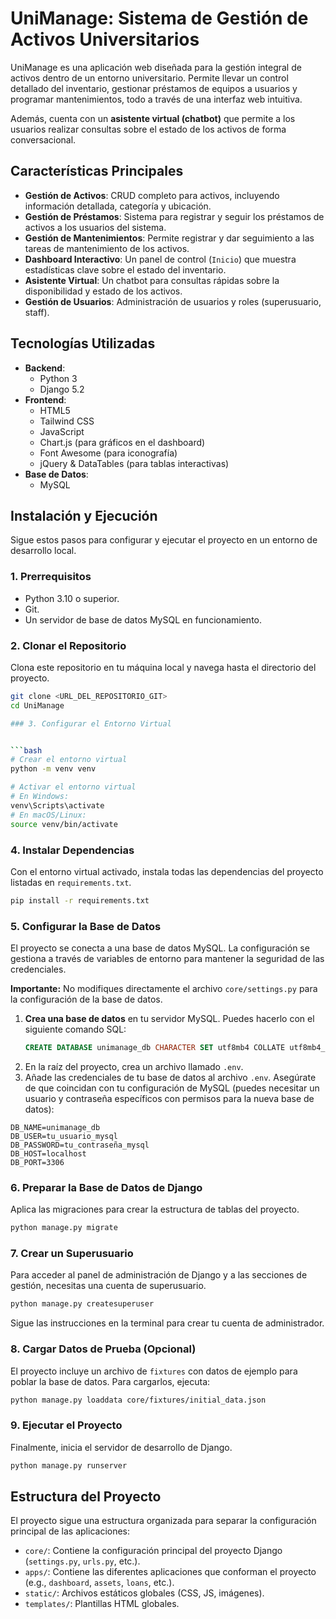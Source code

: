 # UniManage: Sistema de Gestión de Activos Universitarios

UniManage es una aplicación web diseñada para la gestión integral de activos dentro de un entorno universitario. Permite llevar un control detallado del inventario, gestionar préstamos de equipos a usuarios y programar mantenimientos, todo a través de una interfaz web intuitiva.

Además, cuenta con un **asistente virtual (chatbot)** que permite a los usuarios realizar consultas sobre el estado de los activos de forma conversacional.

## Características Principales

-   **Gestión de Activos**: CRUD completo para activos, incluyendo información detallada, categoría y ubicación.
-   **Gestión de Préstamos**: Sistema para registrar y seguir los préstamos de activos a los usuarios del sistema.
-   **Gestión de Mantenimientos**: Permite registrar y dar seguimiento a las tareas de mantenimiento de los activos.
-   **Dashboard Interactivo**: Un panel de control (`Inicio`) que muestra estadísticas clave sobre el estado del inventario.
-   **Asistente Virtual**: Un chatbot para consultas rápidas sobre la disponibilidad y estado de los activos.
-   **Gestión de Usuarios**: Administración de usuarios y roles (superusuario, staff).

## Tecnologías Utilizadas

-   **Backend**:
    -   Python 3
    -   Django 5.2
-   **Frontend**:
    -   HTML5
    -   Tailwind CSS
    -   JavaScript
    -   Chart.js (para gráficos en el dashboard)
    -   Font Awesome (para iconografía)
    -   jQuery & DataTables (para tablas interactivas)
-   **Base de Datos**:
    -   MySQL

## Instalación y Ejecución

Sigue estos pasos para configurar y ejecutar el proyecto en un entorno de desarrollo local.

### 1. Prerrequisitos

-   Python 3.10 o superior.
-   Git.
-   Un servidor de base de datos MySQL en funcionamiento.

### 2. Clonar el Repositorio

Clona este repositorio en tu máquina local y navega hasta el directorio del proyecto.

```bash
git clone <URL_DEL_REPOSITORIO_GIT>
cd UniManage

### 3. Configurar el Entorno Virtual


```bash
# Crear el entorno virtual
python -m venv venv

# Activar el entorno virtual
# En Windows:
venv\Scripts\activate
# En macOS/Linux:
source venv/bin/activate
```

### 4. Instalar Dependencias

Con el entorno virtual activado, instala todas las dependencias del proyecto listadas en `requirements.txt`.

```bash
pip install -r requirements.txt
```

### 5. Configurar la Base de Datos

El proyecto se conecta a una base de datos MySQL. La configuración se gestiona a través de variables de entorno para mantener la seguridad de las credenciales.

**Importante:** No modifiques directamente el archivo `core/settings.py` para la configuración de la base de datos.

1.  **Crea una base de datos** en tu servidor MySQL. Puedes hacerlo con el siguiente comando SQL:
    ```sql
    CREATE DATABASE unimanage_db CHARACTER SET utf8mb4 COLLATE utf8mb4_unicode_ci;
    ```
2.  En la raíz del proyecto, crea un archivo llamado `.env`.
3.  Añade las credenciales de tu base de datos al archivo `.env`. Asegúrate de que coincidan con tu configuración de MySQL (puedes necesitar un usuario y contraseña específicos con permisos para la nueva base de datos):

```
DB_NAME=unimanage_db
DB_USER=tu_usuario_mysql
DB_PASSWORD=tu_contraseña_mysql
DB_HOST=localhost
DB_PORT=3306
```

### 6. Preparar la Base de Datos de Django

Aplica las migraciones para crear la estructura de tablas del proyecto.

```bash
python manage.py migrate
```

### 7. Crear un Superusuario

Para acceder al panel de administración de Django y a las secciones de gestión, necesitas una cuenta de superusuario.

```bash
python manage.py createsuperuser
```
Sigue las instrucciones en la terminal para crear tu cuenta de administrador.

### 8. Cargar Datos de Prueba (Opcional)

El proyecto incluye un archivo de `fixtures` con datos de ejemplo para poblar la base de datos. Para cargarlos, ejecuta:

```bash
python manage.py loaddata core/fixtures/initial_data.json
```

### 9. Ejecutar el Proyecto

Finalmente, inicia el servidor de desarrollo de Django.

```bash
python manage.py runserver
```

## Estructura del Proyecto

El proyecto sigue una estructura organizada para separar la configuración principal de las aplicaciones:

-   `core/`: Contiene la configuración principal del proyecto Django (`settings.py`, `urls.py`, etc.).
-   `apps/`: Contiene las diferentes aplicaciones que conforman el proyecto (e.g., `dashboard`, `assets`, `loans`, etc.).
-   `static/`: Archivos estáticos globales (CSS, JS, imágenes).
-   `templates/`: Plantillas HTML globales.